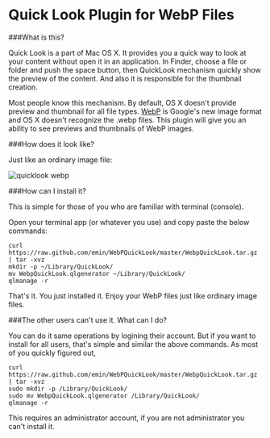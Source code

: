 Quick Look Plugin for WebP Files
================================

###What is this?
  
  Quick Look is a part of Mac OS X. It provides you a quick way
  to look at your content without open it in an application.
  In Finder, choose a file or folder and push the space button, then QuickLook
  mechanism quickly show the preview of the content. And also it is responsible
  for the thumbnail creation.

  Most people know this mechanism. By default, OS X doesn't provide preview and
  thumbnail for all file types. [WebP](https://developers.google.com/speed/webp/) is Google's new image format and OS X
  doesn't recognize the .webp files. This plugin will give you an ability to
  see previews and thumbnails of WebP images.

###How does it look like?

  Just like an ordinary image file:
  
  ![quicklook webp](https://raw.github.com/emin/WebPQuickLook/master/screenshot.png 'WebP')


###How can I install it?
  
  This is simple for those of you who are familiar with terminal
  (console).

  Open your terminal app (or whatever you use) and copy paste the below
  commands:

	curl  https://raw.github.com/emin/WebPQuickLook/master/WebpQuickLook.tar.gz | tar -xvz
	mkdir -p ~/Library/QuickLook/
	mv WebpQuickLook.qlgenerator ~/Library/QuickLook/
	qlmanage -r

  
  That's it. You just installed it. Enjoy your WebP files just like ordinary
  image files.

###The other users can't use it. What can I do?

  You can do it same operations by logining their account. But if you want
  to install for all users, that's simple and similar the above commands. 
  As most of you quickly figured out, 

	curl  https://raw.github.com/emin/WebPQuickLook/master/WebpQuickLook.tar.gz | tar -xvz
	sudo mkdir -p /Library/QuickLook/
	sudo mv WebpQuickLook.qlgenerator /Library/QuickLook/
	qlmanage -r


  This requires an administrator account, if you are not administrator you
  can't install it.


